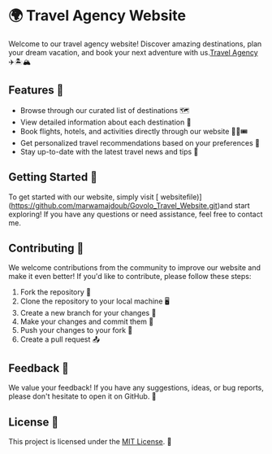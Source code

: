 # 🌍 Travel Agency Website

Welcome to our travel agency website! Discover amazing destinations, plan your dream vacation, and book your next adventure with us.[Travel Agency](image.png) ✈️🏝️🏔️

## Features 🎉

- Browse through our curated list of destinations 🗺️
- View detailed information about each destination 📝
- Book flights, hotels, and activities directly through our website 🛫🏨🎟️
- Get personalized travel recommendations based on your preferences 🧳
- Stay up-to-date with the latest travel news and tips 📰

## Getting Started 🚀

To get started with our website, simply visit [ websitefile)] (https://github.com/marwamajdoub/Govolo_Travel_Website.git)and start exploring! If you have any questions or need assistance, feel free to contact me.
## Contributing 🤝

We welcome contributions from the community to improve our website and make it even better! If you'd like to contribute, please follow these steps:

1. Fork the repository 🍴
2. Clone the repository to your local machine 🖥️
3. Create a new branch for your changes 🌿
4. Make your changes and commit them 📝
5. Push your changes to your fork 🔀
6. Create a pull request 📤

## Feedback 📣

We value your feedback! If you have any suggestions, ideas, or bug reports, please don't hesitate to open it  on GitHub. 🐛

## License 📄

This project is licensed under the [MIT License](LICENSE). 📜
